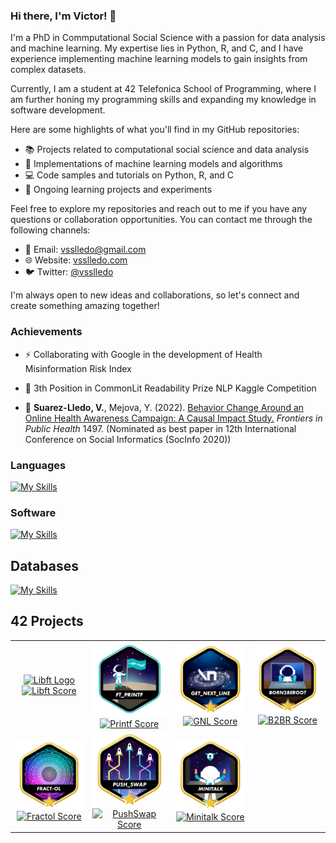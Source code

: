 ### Hi there, I'm Victor! 👋

I'm a PhD in Commputational Social Science with a passion for data analysis and machine learning. My expertise lies in Python, R, and C, and I have experience implementing machine learning models to gain insights from complex datasets.

Currently, I am a student at 42 Telefonica School of Programming, where I am further honing my programming skills and expanding my knowledge in software development.

Here are some highlights of what you'll find in my GitHub repositories:

- 📚 Projects related to computational social science and data analysis
- 🤖 Implementations of machine learning models and algorithms
- 💻 Code samples and tutorials on Python, R, and C
- 🌱 Ongoing learning projects and experiments

Feel free to explore my repositories and reach out to me if you have any questions or collaboration opportunities. You can contact me through the following channels:

- 📧 Email: [vsslledo@gmail.com](mailto:vsslledo@gmail.com)
- 🌐 Website: [vsslledo.com](https://vsslledo.com)
- 🐦 Twitter: [@vsslledo](https://twitter.com/vsslledo)

I'm always open to new ideas and collaborations, so let's connect and create something amazing together!

### Achievements

 * ⚡ Collaborating with Google in the development of Health Misinformation Risk Index

 * 🥉 3th Position in CommonLit Readability Prize NLP Kaggle Competition 

 * 🚀 **Suarez-Lledo, V.**, Mejova, Y. (2022). [Behavior Change Around an Online Health Awareness Campaign: A Causal Impact Study.](https://doi.org/10.3389/FPUBH.2022.857531) *Frontiers in Public Health* 1497. (Nominated as best paper in 12th International Conference on Social Informatics (SocInfo 2020))

### Languages

<a href="https://github.com/VictorSuarezL/VictorSuarezL">
    <img src="https://skillicons.dev/icons?i=python,r,tensorflow,c,html,css" alt="My Skills">
</a>

### Software

<a href="https://github.com/VictorSuarezL/VictorSuarezL">
    <img src="https://skillicons.dev/icons?i=vscode,vim,atom" alt="My Skills">
</a>

## Databases

<a href="https://github.com/VictorSuarezL/VictorSuarezL">
    <img src="https://skillicons.dev/icons?i=sqlite,mysql,mongodb" alt="My Skills">
</a>

## 42 Projects

<table style="margin: auto;">
    <tr>
       <td style="text-align: center;">
    <a href="https://github.com/VictorSuarezL/42Libft">
        <img src="https://raw.githubusercontent.com/ayogun/42-project-badges/main/badges/libftm.png" alt="Libft Logo">
        <br>
        <img src="https://img.shields.io/badge/Score-125%2F100-brightgreen" alt="Libft Score">
    </a>
</td>

<td style="text-align: center;">
    <a href="https://github.com/VictorSuarezL/42Printf">
        <img src="https://raw.githubusercontent.com/mcombeau/mcombeau/main/42_badges/ft_printfe.png" alt="Printf Logo">
        <br>
        <img src="https://img.shields.io/badge/Score-100%2F100-brightgreen" alt="Printf Score">
    </a>
</td>

<td style="text-align: center;">
    <a href="https://github.com/VictorSuarezL/42GNL">
        <img src="https://raw.githubusercontent.com/mcombeau/mcombeau/main/42_badges/get_next_linem.png" alt="GNL Logo">
        <br>
        <img src="https://img.shields.io/badge/Score-125%2F100-brightgreen" alt="GNL Score">
    </a>
</td>

<td style="text-align: center;">
    <a href="https://github.com/gemartin99/Born2beroot-Tutorial">
        <img src="https://raw.githubusercontent.com/mcombeau/mcombeau/main/42_badges/born2berootm.png" alt="B2BR Logo">
        <br>
        <img src="https://img.shields.io/badge/Score-125%2F100-brightgreen" alt="B2BR Score">
    </a>
</td>
</td>
    </tr>
    <!-- <td style="text-align: center;">
    <a href="https://projects.intra.42.fr/projects/exam-rank-02/projects_users/3450228">
        <img src="https://github.com/VictorSuarezL/Badges/blob/main/surveym%20(5).png?raw=true" alt="Exam Logo">
        <br>
        <img src="https://img.shields.io/badge/Score-100%2F100-brightgreen" alt="Exam Score">
    </a>
    </td> -->
 <td style="text-align: center;">
    <a href="https://github.com/VictorSuarezL/42Fractol">
        <img src="https://raw.githubusercontent.com/mcombeau/mcombeau/main/42_badges/fract-olm.png" alt="Fractol Logo">
        <br>
        <img src="https://img.shields.io/badge/Score-Evaluating-brightgreen" alt="Fractol Score">
    </a>
</td>
 <td style="text-align: center;">
    <a href="https://github.com/VictorSuarezL/42PushSwap">
        <img src="https://raw.githubusercontent.com/mcombeau/mcombeau/main/42_badges/push_swapm.png" alt="PushSwap Logo">
        <br>
        <img src="https://img.shields.io/badge/Score-Evaluating-brightgreen" alt="PushSwap Score">
    </a>
</td>
 <td style="text-align: center;">
    <a href="https://github.com/VictorSuarezL/42Minitalk">
        <img src="https://raw.githubusercontent.com/mcombeau/mcombeau/main/42_badges/minitalkm.png" alt="Minitalk Logo">
        <br>
        <img src="https://img.shields.io/badge/Score-Ongoing-brightgreen" alt="Minitalk Score">
    </a>
</td>
</table>